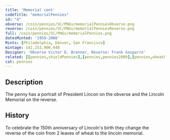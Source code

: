 ```yaml
---
title: 'Memorial cent'
codeTitle: "memorialPennies"
id: "4"
obverse: /coin/pennies/SC/PNGs/memorialPenniesObverse.png
reverse: /coin/pennies/SC/PNGs/memorialPenniesReverse.png
full: /coin/pennies/SC/PNGs/memorialPennies.png
datesMinted: '1959-2008'
Mints: [Philadelphia, Denver, San Francisco]
mintage: 142,153,900,448
Designer: 'Obverse Victor D. Brenner, Reverse: Frank Gasparro'
related: [[pennies,shieldPennies],[pennies,pennies2009],[pennies,wheatPennies],[pennies,indianHead]]
cat: pennies
---
```


## Description

The penny has a portrait of President Lincon on the obverse and the Lincoln Memorial on the reverse.

## History

To celebrate the 150th anniversary of Lincoln's birth they change the reverse of the coin from 2 leaves of wheat to the lincoln memorial.
